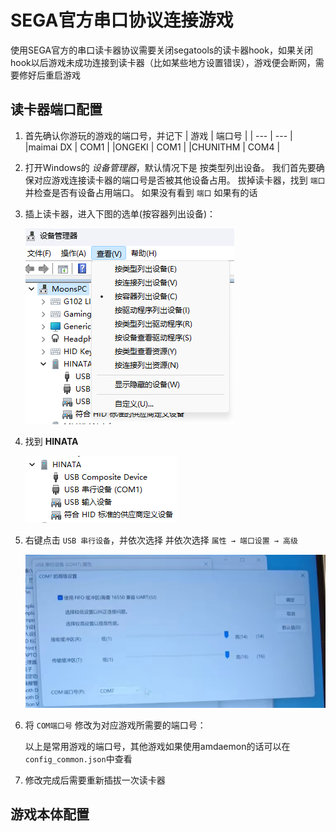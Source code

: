 # SEGA官方串口协议连接游戏

使用SEGA官方的串口读卡器协议需要关闭segatools的读卡器hook，如果关闭hook以后游戏未成功连接到读卡器（比如某些地方设置错误），游戏便会断网，需要修好后重启游戏

## 读卡器端口配置

1. 首先确认你游玩的游戏的端口号，并记下
   | 游戏 | 端口号 |
   | --- | --- |
   |maimai DX | COM1 |
   |ONGEKI | COM1 |
   |CHUNITHM | COM4 |
2. 打开Windows的 *设备管理器*，默认情况下是 按类型列出设备。
   我们首先要确保对应游戏连接读卡器的端口号是否被其他设备占用。
   拔掉读卡器，找到 `端口` 并检查是否有设备占用端口。
   如果没有看到 `端口` 
   如果有的话
3. 插上读卡器，进入下图的选单(按容器列出设备)：
   
   ![devmgr0](<../assets/devmgr0.png>)

4. 找到 **HINATA** 
   
   ![devmgr1](<../assets/devmgr1.png>)

5. 右键点击 `USB 串行设备`，并依次选择 并依次选择 `属性 → 端口设置 → 高级`
   
   ![alt text](assets/devmgr2.png)

6. 将 `COM端口号` 修改为对应游戏所需要的端口号：

   
   以上是常用游戏的端口号，其他游戏如果使用amdaemon的话可以在`config_common.json`中查看

7. 修改完成后需要重新插拔一次读卡器
## 游戏本体配置